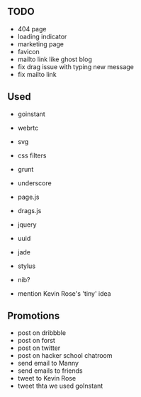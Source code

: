 ## TODO

  * 404 page
  * loading indicator
  * marketing page
  * favicon
  * mailto link like ghost blog
  * fix drag issue with typing new message
  * fix mailto link


## Used

  * goinstant
  * webrtc
  * svg
  * css filters
  * grunt
  * underscore
  * page.js
  * drags.js
  * jquery
  * uuid
  * jade
  * stylus
  * nib?  

  * mention Kevin Rose's 'tiny' idea


## Promotions

  * post on dribbble  
  * post on forst
  * post on twitter
  * post on hacker school chatroom
  * send email to Manny
  * send emails to friends
  * tweet to Kevin Rose
  * tweet thta we used goInstant